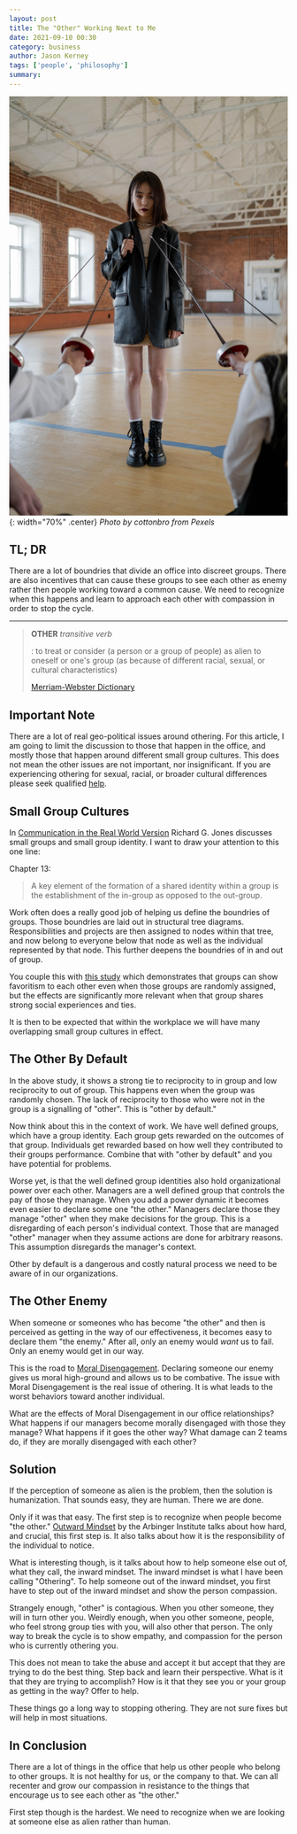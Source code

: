 ```yaml
---
layout: post
title: The "Other" Working Next to Me
date: 2021-09-10 00:30
category: business
author: Jason Kerney
tags: ['people', 'philosophy']
summary: 
---
```


![Girl with Rapiers pointed at her](/assets/img/posts/2021/09/pexels-cottonbro-7407853.jpg){: width="70%" .center}
_Photo by cottonbro from Pexels_

## TL; DR

There are a lot of boundries that divide an office into discreet groups. There are also incentives that can cause these groups to see each other as enemy rather then people working toward a common cause. We need to recognize when this happens and learn to approach each other with compassion in order to stop the cycle.

---

> **OTHER** _transitive verb_
>
> : to treat or consider (a person or a group of people) as alien to oneself or one's group (as because of different racial, sexual, or cultural characteristics)
>
> [Merriam-Webster Dictionary](https://www.merriam-webster.com/dictionary/other)

## Important Note

There are a lot of real geo-political issues around othering. For this article, I am going to limit the discussion to those that happen in the office, and mostly those that happen around different small group cultures. This does not mean the other issues are not important, nor insignificant. If you are experiencing othering for sexual, racial, or broader cultural differences please seek qualified [help](https://civilrights.justice.gov/).

## Small Group Cultures

In [Communication in the Real World Version](https://www.amazon.com/Communication-Real-World-Version-2-1/dp/1453335927/ref=pd_sbs_2/147-4649034-8855446?pd_rd_w=vZW4J&pf_rd_p=0f56f70f-21e6-4d11-bb4a-bcdb928a3c5a&pf_rd_r=28A4J8R17PXS0BT7PKAT&pd_rd_r=8dc3d381-2d0c-4a51-a164-290edce8b886&pd_rd_wg=0JdA6&pd_rd_i=1453335927&psc=1) Richard G. Jones discusses small groups and small group identity. I want to draw your attention to this one line:

Chapter 13:

> A key element of the formation of a shared identity within a group is the establishment of the in-group as opposed to the out-group.

Work often does a really good job of helping us define the boundries of groups. Those boundries are laid out in structural tree diagrams. Responsibilities and projects are then assigned to nodes within that tree, and now belong to everyone below that node as well as the individual represented by that node. This further deepens the boundries of in and out of group.

You couple this with [this study](https://nebula.wsimg.com/c319ec16cd6e4eb36847ac97bde6436a?AccessKeyId=6D9673982F271B3E540E&disposition=0&alloworigin=1) which demonstrates that groups can show favoritism to each other even when those groups are randomly assigned, but the effects are significantly more relevant when that group shares strong social experiences and ties.

It is then to be expected that within the workplace we will have many overlapping small group cultures in effect.

## The Other By Default

In the above study, it shows a strong tie to reciprocity to in group and low reciprocity to out of group. This happens even when the group was randomly chosen. The lack of reciprocity to those who were not in the group is a signalling of "other". This is "other by default."

Now think about this in the context of work. We have well defined groups, which have a group identity. Each group gets rewarded on the outcomes of that group. Individuals get rewarded based on how well they contributed to their groups performance. Combine that with "other by default" and you have potential for problems.

Worse yet, is that the well defined group identities also hold organizational power over each other. Managers are a well defined group that controls the pay of those they manage. When you add a power dynamic it becomes even easier to declare some one "the other." Managers declare those they manage "other" when they make decisions for the group. This is a disregarding of each person's individual context. Those that are managed "other" manager when they assume actions are done for arbitrary reasons. This assumption disregards the manager's context.

Other by default is a dangerous and costly natural process we need to be aware of in our organizations.

## The Other Enemy

When someone or someones who has become "the other" and then is perceived as getting in the way of our effectiveness, it becomes easy to declare them "the enemy." After all, only an enemy would _want_ us to fail. Only an enemy would get in our way.

This is the road to [Moral Disengagement](https://en.wikipedia.org/wiki/Moral_disengagement). Declaring someone our enemy gives us moral high-ground and allows us to be combative. The issue with Moral Disengagement is the real issue of othering. It is what leads to the worst behaviors toward another individual.

What are the effects of Moral Disengagement in our office relationships? What happens if our managers become morally disengaged with those they manage? What happens if it goes the other way? What damage can 2 teams do, if they are morally disengaged with each other?

## Solution

If the perception of someone as alien is the problem, then the solution is humanization. That sounds easy, they are human. There we are done.

Only if it was that easy. The first step is to recognize when people become "the other." [Outward Mindset](https://www.amazon.com/Outward-Mindset-Seeing-Beyond-Ourselves/dp/1626567158) by the Arbinger Institute talks about how hard, and crucial, this first step is. It also talks about how it is the responsibility of the individual to notice.

What is interesting though, is it talks about how to help someone else out of, what they call, the inward mindset. The inward mindset is what I have been calling "Othering". To help someone out of the inward mindset, you first have to step out of the inward mindset and show the person compassion.

Strangely enough, "other" is contagious. When you other someone, they will in turn other you. Weirdly enough, when you other someone, people, who feel strong group ties with you, will also other that person. The only way to break the cycle is to show empathy, and compassion for the person who is currently othering you.

This does not mean to take the abuse and accept it but accept that they are trying to do the best thing. Step back and learn their perspective. What is it that they are trying to accomplish? How is it that they see you or your group as getting in the way? Offer to help.

These things go a long way to stopping othering. They are not sure fixes but will help in most situations.

## In Conclusion

There are a lot of things in the office that help us other people who belong to other groups. It is not healthy for us, or the company to that. We can all recenter and grow our compassion in resistance to the things that encourage us to see each other as "the other."

First step though is the hardest. We need to recognize when we are looking at someone else as alien rather than human.

